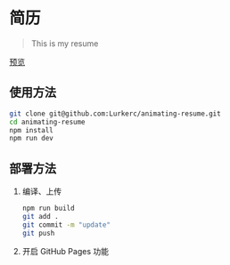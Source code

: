 # 简历

> This is my resume

[预览](https://lurkerc.github.io/animating-resume/dist/)

## 使用方法

``` bash
git clone git@github.com:Lurkerc/animating-resume.git
cd animating-resume
npm install
npm run dev
```

## 部署方法


1. 编译、上传
    ``` bash
    npm run build
    git add .
    git commit -m "update"
    git push
    ```

2. 开启 GitHub Pages 功能
